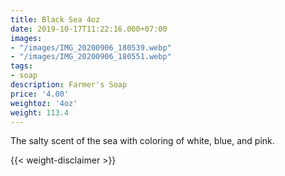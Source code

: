 ```yaml
---
title: Black Sea 4oz
date: 2019-10-17T11:22:16.000+07:00
images:
- "/images/IMG_20200906_180539.webp"
- "/images/IMG_20200906_180551.webp"
tags:
- soap
description: Farmer's Soap
price: '4.00'
weightoz: '4oz'
weight: 113.4
---
```

The salty scent of the sea with coloring of white, blue, and pink.



{{< weight-disclaimer >}}